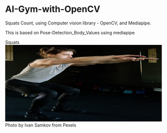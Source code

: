 # AI-Gym-with-OpenCV

Squats Count, using Computer vision library - OpenCV, and Mediapipe.

This is based on Pose-Detection_Body_Values using mediapipe


Squats ![Here](https://github.com/Gangadharbhuvan/AI-Gym-with-OpenCV/blob/main/Squats_Count_with_Mediapipe/data/Squats_count.jpg)
Photo by Ivan Samkov from Pexels
